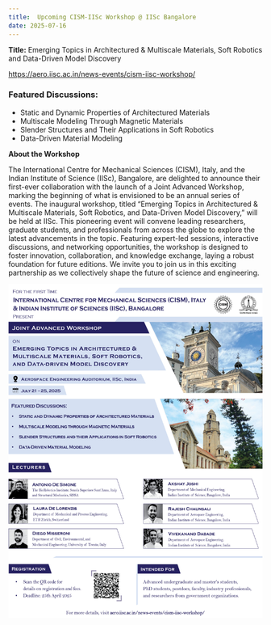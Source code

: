```yaml
---
title:  Upcoming CISM-IISc Workshop @ IISc Bangalore
date: 2025-07-16
---
```


**Title:** Emerging Topics in Architectured & Multiscale Materials, Soft Robotics and Data-Driven Model Discovery

<!--more-->

https://aero.iisc.ac.in/news-events/cism-iisc-workshop/

### Featured Discussions:

- Static and Dynamic Properties of Architectured Materials
- Multiscale Modeling Through Magnetic Materials
- Slender Structures and Their Applications in Soft Robotics
- Data-Driven Material Modeling


**About the Workshop**

The International Centre for Mechanical Sciences (CISM), Italy, and the Indian Institute of Science (IISc), Bangalore, are delighted to announce their first-ever collaboration with the launch of a Joint Advanced Workshop, marking the beginning of what is envisioned to be an annual series of events. The inaugural workshop, titled “Emerging Topics in Architectured & Multiscale Materials, Soft Robotics, and Data-Driven Model Discovery,” will be held at IISc. This pioneering event will convene leading researchers, graduate students, and professionals from across the globe to explore the latest advancements in the topic. Featuring expert-led sessions, interactive discussions, and networking opportunities, the workshop is designed to foster innovation, collaboration, and knowledge exchange, laying a robust foundation for future editions. We invite you to join us in this exciting partnership as we collectively shape the future of science and engineering.


![Poster](event.jpg "Upcoming CISM-IISc Workshop, IISc Bangalore")
